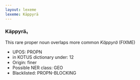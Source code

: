 ```yaml
---
layout: lexeme
lexeme: Käppyrä
---
```


###  Käppyrä₁

This rare proper noun overlaps more common *Käppyrä* (FIXME)
* UPOS:  PROPN
* in KOTUS dictionary under:  12
* Origin:  finer
* Possible NER class:  GEO
* Blacklisted:  PROPN-BLOCKING

